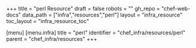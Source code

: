 +++
title = "perl Resource"
draft = false
robots = ""
gh_repo = "chef-web-docs"
data_path = ["infra","resources","perl"]
layout = "infra_resource"
toc_layout = "infra_resource_toc"

[menu]
  [menu.infra]
    title = "perl"
    identifier = "chef_infra/resources/perl"
    parent = "chef_infra/resources"
+++

<!-- The contents of this page are automatically generated from the perl.yaml file in the data directory. -->
<!-- To suggest a change, edit the https://github.com/chef/chef/blob/master/lib/chef/resource/perl.rb file
      and submit a pull request to the https://github.com/chef/chef repository. -->
